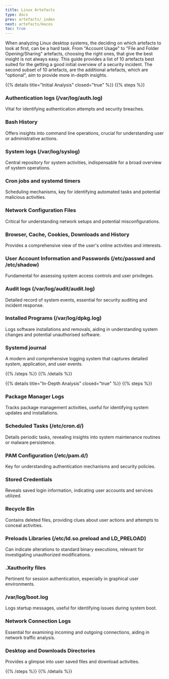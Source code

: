 ```yaml
---
title: Linux Artefacts
type: docs
prev: artefacts/_index
next: artefacts/macos
toc: true
---
```


When analyzing Linux desktop systems, the deciding on which artefacts to look at first, can be a hard task. From "Account Usage" to "File and Folder Opening/Sharing" artefacts, choosing the right ones, that give the best insight is not always easy. This guide provides a list of 10 artefacts best suited for the getting a good initial overview of a security incident. The second subset of 10 artefacts, are the additional artefacts, which are "optional", aim to provide more in-depth insights.

{{% details title="Initial Analysis" closed="true" %}}
{{% steps %}}

### Authentication logs (/var/log/auth.log)

Vital for identifying authentication attempts and security breaches.

### Bash History

Offers insights into command line operations, crucial for understanding user or administrative actions.

### System logs (/var/log/syslog)

Central repository for system activities, indispensable for a broad overview of system operations.

### Cron jobs and systemd timers

Scheduling mechanisms, key for identifying automated tasks and potential malicious activities.

### Network Configuration Files

Critical for understanding network setups and potential misconfigurations.

### Browser, Cache, Cookies, Downloads and History

Provides a comprehensive view of the user's online activities and interests.

### User Account Information and Passwords (/etc/passwd and /etc/shadow)

Fundamental for assessing system access controls and user privileges.

### Audit logs (/var/log/audit/audit.log)

Detailed record of system events, essential for security auditing and incident response.

### Installed Programs (/var/log/dpkg.log)

Logs software installations and removals, aiding in understanding system changes and potential unauthorised software.

### Systemd journal

A modern and comprehensive logging system that captures detailed system, application, and user events.

{{% /steps %}}
{{% /details %}}


{{% details title="In-Depth Analysis" closed="true" %}}
{{% steps %}}

### Package Manager Logs

Tracks package management activities, useful for identifying system updates and installations.

### Scheduled Tasks (/etc/cron.d/)

Details periodic tasks, revealing insights into system maintenance routines or malware persistence.

### PAM Configuration (/etc/pam.d/)

Key for understanding authentication mechanisms and security policies.

### Stored Credentials

Reveals saved login information, indicating user accounts and services utilized.

### Recycle Bin

Contains deleted files, providing clues about user actions and attempts to conceal activities.

### Preloads Libraries (/etc/ld.so.preload and LD_PRELOAD)

Can indicate alterations to standard binary executions, relevant for investigating unauthorized modifications.

### .Xauthority files

Pertinent for session authentication, especially in graphical user environments.

### /var/log/boot.log

Logs startup messages, useful for identifying issues during system boot.

### Network Connection Logs

Essential for examining incoming and outgoing connections, aiding in network traffic analysis.

### Desktop and Downloads Directories

Provides a glimpse into user saved files and download activities.

{{% /steps %}}
{{% /details %}}